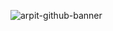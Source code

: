 ![arpit-github-banner](https://user-images.githubusercontent.com/82953478/188255536-8877dba4-5e6c-46db-b74d-5970fac19376.png)
